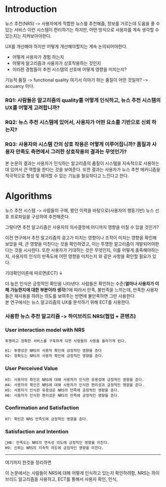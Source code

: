 
# Introduction

뉴스 추천(NRS) -> 사용자에게 적합한 뉴스를 추천해줌, 정보를 거르는데 도움을 줄 수 있는 서비스
이런 시스템이 편리하기는 하지만, 어떤 방식으로 사용자를 계속 생각할 수 있는지는 지켜보아야한다. 

UX를 개선해야 하지만 어떻게 개선해야할지는 계속 논의되어야한다. 
- 어떻게 사용자가 경험 하는지
- 어떻게 알고리즘과 사용자가 상호작용하는 것인지
- 이러한 경험들이 추천 시스템의 선호에 어떻게 영향을 미치는지?

기능적 품질 -> functional quality
여기서 이야기 하는 품질이 어떤 것일까? -> accuarcy 이다.

###  RQ1: 사람들은 알고리즘의 quality를 어떻게 인식하고, 뉴스 추천 시스템의 UX를 어떻게 고려합니까?
### RQ2: 뉴스 추천 시스템에 있어서, 사용자가 어떤 요소를 기반으로 신뢰 하는지?
### RQ3:  사용자와 시스템 간의 상호 작용은 어떻게 이루어집니까? 품질과 사용자 만족도 측면에서 그러한 상호작용의 결과는 무엇인가?

본 논문의 결과는 사용자가 인식하는 알고리즘의 품질이 시스템을 지속적으로 사용하는데 있어서 큰 역할을 한다는 것을 보여준다. 
또한 결과는 사용자가 뉴스 추천 메커니즘을 적극적으로 형성 및 제어할 수 있는 기능을 필요하다고 느낀다고 한다.

# Algorithms

뉴스 추천 시스템 -> 사람들이 구매, 봤던 이력을 바탕으로(사용자의 행동기반) 뉴스 선호 프로파일을 구성하여 추천해준다. 

그렇다면 추천 알고리즘은 사용자의 의사결정에 어디까지 영향을 미칠 수 있을 것인가?

이전 연구에서 추천 알고리즘의 광고가 미치는 영향이나 조작이 미치는 영향을 확인해 보았을 때, 큰 영향을 미친다는 것을 확인하였고, 이는 투명한 알고리즘이 개발되어야한다는 것을 시사한다.
또한 사용자가 기대하는 것은 무엇인지, 이를 어떻게 충족해야하는지, 사용자의 인식이 만족도에 어떤 영향을 미치는지 와 같은 사항을 확인할 필요가 있다. 

기대확인이론에 따르면(ECT)  ↓

더 높은 인식은 긍정적인 확인을 나타낸다. 사람들은 확인하는  수준(**얼마나 사용자가 이해 가능한지에 대한 부분이라 생각**)?에 따라서 만족, 불만족을 느끼는데, 만족한 사용자들은 재사용을 하려는 의도를 보여주는 반면에 불만족하면 그만  사용한다.    
본 연구에서는 뉴스 알고리즘의 UX를 분석하기 위해 ECT를 사용한다. 

### 사용한 뉴스 추천 알고리즘 -> 하이브리드 NRS(협업 + 콘텐츠)

### User interaction model with NRS  
	투명하고 정확한 서비스를 구축하게 되면 사람들의 사용을 올라가게 된다.     
	
	H1: 투명성은 NRS의 사용자 확인에 긍정적인 영향을 준다  
	H2: 정확도는 NRS의 사용자 확인에 긍정적인 영향을 준다.  

### User Perceived Value   
	H3: 사용자의 확인은 NRS에 대해 사용자가 인식한 유용성에 긍정적인 영향을 준다.   
	H4: 사용자의 확인은 NRS에 대해 사용자가 인식한 편리성과 긍정적인 영향을 준다.   
	H5: 사용자가 인식한 유용성은 NRS의 만족에 긍정적인 영향을 준다.  
	H6: 사용자가 인식한 편리성은 NRS의 만족에 긍정적인 영향을 준다.     

### Confirmation and Satisfaction  
	H7: 확인은 NRS 만족도에 긍정적인 영향을 준다.

### Satisfaction and Intention
	H8: 만족도는 NRS의 연속성 의도에 긍정적인 영향을 미친다.  
	H9: 신뢰는 NRS의 지속적 의도에 긍정적인 영향을 미친다.

_______
여기까지 한것을 정리하면

이 논문에서는 사람들이 NRS에 대해 어떻게 인식하고 있는지 확인하려함, 
NRS는 하이브리드 알고리즘을 사용하고, ECT를 통해서 사용자 확인, 인식, 




